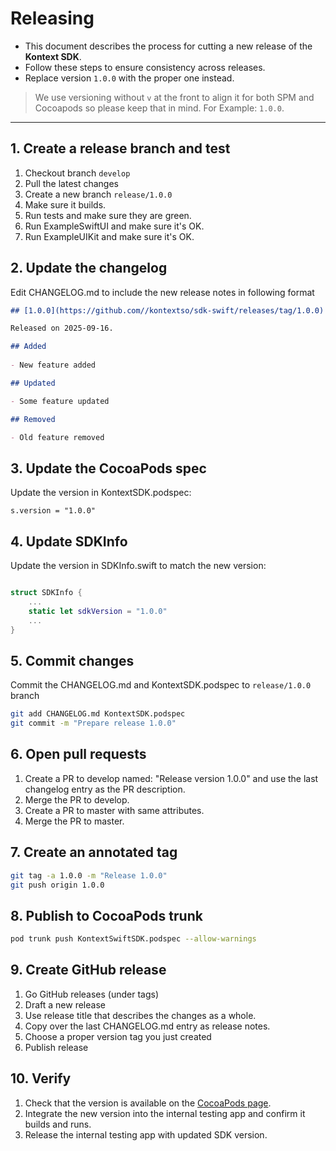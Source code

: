 # Releasing

- This document describes the process for cutting a new release of the **Kontext SDK**.  
- Follow these steps to ensure consistency across releases.
- Replace version `1.0.0` with the proper one instead.

> We use versioning without `v` at the front to align it for both SPM and Cocoapods so please keep that in mind.
> For Example: `1.0.0`.

---

## 1. Create a release branch and test

1. Checkout branch `develop`
1. Pull the latest changes
1. Create a new branch `release/1.0.0`
1. Make sure it builds.
1. Run tests and make sure they are green.
1. Run ExampleSwiftUI and make sure it's OK.
1. Run ExampleUIKit and make sure it's OK.

## 2. Update the changelog

Edit CHANGELOG.md to include the new release notes in following format

```markdown
## [1.0.0](https://github.com//kontextso/sdk-swift/releases/tag/1.0.0)

Released on 2025-09-16.

## Added
 
- New feature added

## Updated

- Some feature updated

## Removed

- Old feature removed
```


## 3. Update the CocoaPods spec

Update the version in KontextSDK.podspec:

```
s.version = "1.0.0"

```

## 4. Update SDKInfo

Update the version in SDKInfo.swift to match the new version:


```swift

struct SDKInfo {
    ...
    static let sdkVersion = "1.0.0"
    ...
}
```

## 5. Commit changes

Commit the CHANGELOG.md and KontextSDK.podspec to `release/1.0.0` branch

```bash
git add CHANGELOG.md KontextSDK.podspec
git commit -m "Prepare release 1.0.0"
```

## 6. Open pull requests

1. Create a PR to develop named: "Release version 1.0.0" and use the last changelog entry as the PR description.
2. Merge the PR to develop.
3. Create a PR to master with same attributes.
4. Merge the PR to master.

## 7. Create an annotated tag

```bash
git tag -a 1.0.0 -m "Release 1.0.0"
git push origin 1.0.0
```

## 8. Publish to CocoaPods trunk

```bash
pod trunk push KontextSwiftSDK.podspec --allow-warnings
```

## 9. Create GitHub release

1. Go GitHub releases (under tags)
2. Draft a new release
3. Use release title that describes the changes as a whole.
4. Copy over the last CHANGELOG.md entry as release notes.
5. Choose a proper version tag you just created
6. Publish release

## 10. Verify

1. Check that the version is available on the [CocoaPods page](https://cocoapods.org/pods/KontextSwiftSDK).
2. Integrate the new version into the internal testing app and confirm it builds and runs.
3. Release the internal testing app with updated SDK version.
